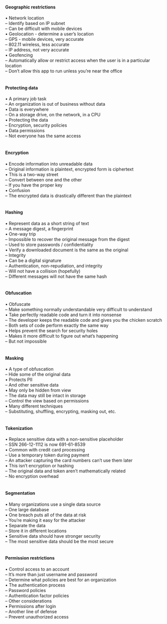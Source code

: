 ####  Geographic restrictions  

• Network location  
– Identify based on IP subnet  
– Can be difficult with mobile devices  
• Geolocation - determine a user’s location  
– GPS - mobile devices, very accurate  
– 802.11 wireless, less accurate  
– IP address, not very accurate  
• Geofencing  
– Automatically allow or restrict access when the user is in a particular location  
– Don’t allow this app to run unless you’re near the office  
<br>


####  Protecting data  

• A primary job task  
– An organization is out of business without data  
• Data is everywhere  
– On a storage drive, on the network, in a CPU  
• Protecting the data  
– Encryption, security policies  
• Data permissions  
– Not everyone has the same access  
<br>


####  Encryption  

• Encode information into unreadable data  
– Original information is plaintext, encrypted form is ciphertext  
• This is a two-way street  
– Convert between one and the other  
– If you have the proper key  
• Confusion  
– The encrypted data is drastically different than the plaintext  
<br>


####  Hashing  

• Represent data as a short string of text  
– A message digest, a fingerprint  
• One-way trip  
– Impossible to recover the original message from the digest  
– Used to store passwords / confidentiality  
• Verify a downloaded document is the same as the original  
– Integrity  
• Can be a digital signature  
– Authentication, non-repudiation, and integrity  
– Will not have a collision (hopefully)  
– Different messages will not have the same hash  
<br>


####  Obfuscation  

• Obfuscate  
– Make something normally understandable very difficult to understand  
• Take perfectly readable code and turn it into nonsense  
– The developer keeps the readable code and gives you the chicken scratch  
– Both sets of code perform exactly the same way  
• Helps prevent the search for security holes  
– Makes it more difficult to figure out what’s happening  
– But not impossible  
<br>


####  Masking  

• A type of obfuscation  
– Hide some of the original data  
• Protects PII  
– And other sensitive data  
• May only be hidden from view  
– The data may still be intact in storage  
– Control the view based on permissions  
• Many different techniques  
– Substituting, shuffling, encrypting, masking out, etc.  
<br>


####  Tokenization  

• Replace sensitive data with a non-sensitive placeholder  
– SSN 266-12-1112 is now 691-61-8539  
• Common with credit card processing  
– Use a temporary token during payment  
– An attacker capturing the card numbers can’t use them later  
• This isn’t encryption or hashing  
– The original data and token aren’t mathematically related  
– No encryption overhead  
<br>


####  Segmentation  

• Many organizations use a single data source  
– One large database  
• One breach puts all of the data at risk  
– You’re making it easy for the attacker  
• Separate the data  
– Store it in different locations  
• Sensitive data should have stronger security  
– The most sensitive data should be the most secure  
<br>


####  Permission restrictions  

• Control access to an account  
– It’s more than just username and password  
– Determine what policies are best for an organization  
• The authentication process  
– Password policies  
– Authentication factor policies  
– Other considerations  
• Permissions after login  
– Another line of defense  
– Prevent unauthorized access
